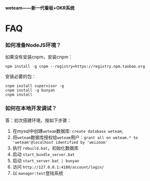 **weteam——新一代看板+OKR系统**

# FAQ

### 如何准备NodeJS环境？ ###

如果没有安装cnpm，安装cnpm：
```
npm install -g cnpm --registry=https://registry.npm.taobao.org 
```

安装必要的包：
```
cnpm install supervisor -g
cnpm install -g bunyan
cnpm install
```

### 如何在本地开发调试？ ###

答：初次搭建环境，按如下步骤：
1. 在mysql中创建`weteam`数据库: `create database weteam`;
1. 将`weteam`数据库授权给`weteam`用户：`grant all on weteam.* to 'weteam'@localhost identified by 'weizoom'`
1. 执行 `rebuild.bat`，初始化数据库
1. 启动 `start_bundle_server.bat`
1. 启动 `start_server.bat | bunyan`
1. 访问 `http://127.0.0.1:4180/account/login/`
1. 以 `manager:test`登陆系统